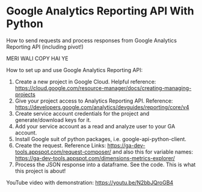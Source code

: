# Google Analytics Reporting API With Python
How to send requests and process responses from Google Analytics Reporting API (including pivot!)

MERI WALI COPY HAI YE

How to set up and use Google Analytics Reporting API:
1. Create a new project in Google Cloud. Helpful reference: https://cloud.google.com/resource-manager/docs/creating-managing-projects
2. Give your project access to Analytics Reporting API. Reference: https://developers.google.com/analytics/devguides/reporting/core/v4
3. Create service account credentials for the project and generate/download keys for it. 
4. Add your service account as a read and analyze user to your GA account.
5. Install Google suit of python packages, i.e. google-api-python-client. 
6. Create the request. Reference Links: https://ga-dev-tools.appspot.com/request-composer/ and also this for variable names: https://ga-dev-tools.appspot.com/dimensions-metrics-explorer/
7. Process the JSON response into a dataframe. See the code. This is what this project is about!

YouTube video with demonstration: https://youtu.be/N2bbJQroGB4

